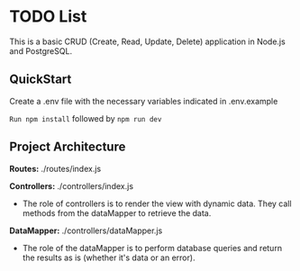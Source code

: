 # TODO List

This is a basic CRUD (Create, Read, Update, Delete) application in Node.js and PostgreSQL.

## QuickStart

Create a .env file with the necessary variables indicated in .env.example

`Run npm install` followed by `npm run dev`

## Project Architecture

**Routes:** ./routes/index.js

**Controllers:** ./controllers/index.js

- The role of controllers is to render the view with dynamic data. They call methods from the dataMapper to retrieve the data.

**DataMapper:** ./controllers/dataMapper.js

- The role of the dataMapper is to perform database queries and return the results as is (whether it's data or an error).
